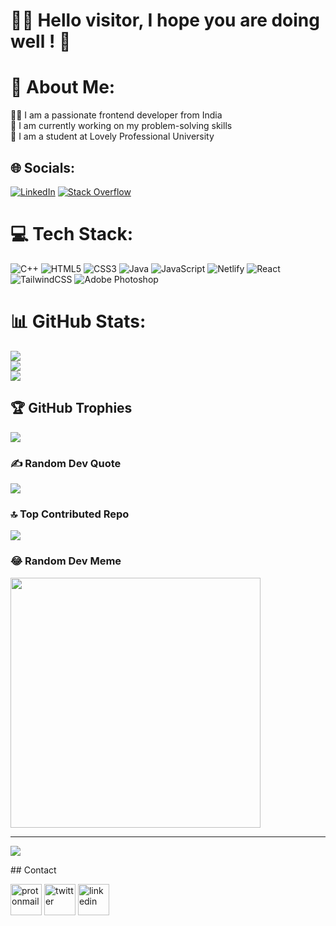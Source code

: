 # 🙋‍♂️ Hello visitor, I hope you are doing well ! 👋
# 💫 About Me:
🧑‍💻 I am a passionate frontend developer from India<br>🔭 I am currently working on my problem-solving skills<br>🏫 I am a student at Lovely Professional University


## 🌐 Socials:
[![LinkedIn](https://img.shields.io/badge/LinkedIn-%230077B5.svg?logo=linkedin&logoColor=white)](https://linkedin.com/in/prabhat-sharma-51b4b6222) [![Stack Overflow](https://img.shields.io/badge/-Stackoverflow-FE7A16?logo=stack-overflow&logoColor=white)](https://stackoverflow.com/users/22216194) 

# 💻 Tech Stack:
![C++](https://img.shields.io/badge/c++-%2300599C.svg?style=for-the-badge&logo=c%2B%2B&logoColor=white) ![HTML5](https://img.shields.io/badge/html5-%23E34F26.svg?style=for-the-badge&logo=html5&logoColor=white) ![CSS3](https://img.shields.io/badge/css3-%231572B6.svg?style=for-the-badge&logo=css3&logoColor=white) ![Java](https://img.shields.io/badge/java-%23ED8B00.svg?style=for-the-badge&logo=openjdk&logoColor=white) ![JavaScript](https://img.shields.io/badge/javascript-%23323330.svg?style=for-the-badge&logo=javascript&logoColor=%23F7DF1E) ![Netlify](https://img.shields.io/badge/netlify-%23000000.svg?style=for-the-badge&logo=netlify&logoColor=#00C7B7) ![React](https://img.shields.io/badge/react-%2320232a.svg?style=for-the-badge&logo=react&logoColor=%2361DAFB) ![TailwindCSS](https://img.shields.io/badge/tailwindcss-%2338B2AC.svg?style=for-the-badge&logo=tailwind-css&logoColor=white) ![Adobe Photoshop](https://img.shields.io/badge/adobe%20photoshop-%2331A8FF.svg?style=for-the-badge&logo=adobe%20photoshop&logoColor=white)
# 📊 GitHub Stats:
![](https://github-readme-stats.vercel.app/api?username=Prabhat565&theme=algolia&hide_border=false&include_all_commits=true&count_private=true)<br/>
![](https://github-readme-streak-stats.herokuapp.com/?user=Prabhat565&theme=algolia&hide_border=false)<br/>
![](https://github-readme-stats.vercel.app/api/top-langs/?username=Prabhat565&theme=algolia&hide_border=false&include_all_commits=true&count_private=true&layout=compact)

## 🏆 GitHub Trophies
![](https://github-profile-trophy.vercel.app/?username=Prabhat565&theme=radical&no-frame=false&no-bg=false&margin-w=4)

### ✍️ Random Dev Quote
![](https://quotes-github-readme.vercel.app/api?type=horizontal&theme=tokyonight)

### 🔝 Top Contributed Repo
![](https://github-contributor-stats.vercel.app/api?username=Prabhat565&limit=5&theme=algolia&combine_all_yearly_contributions=true)

### 😂 Random Dev Meme
<img src='https://randommeme-five.vercel.app/' style="height: 400px;"/>

---
[![](https://visitcount.itsvg.in/api?id=Prabhat565&icon=7&color=11)](https://visitcount.itsvg.in)

<!-- Proudly created with GPRM ( https://gprm.itsvg.in ) -->## Contact
<a href="mailto:sharmaps898@gmail.com"><img src="https://cdn-icons-png.flaticon.com/512/860/860758.png" alt="protonmail" length=50 width=50></img></a>
<a href="https://twitter.com/Prabhat07204339"><img src="https://cdn-icons-png.flaticon.com/512/1384/1384049.png" alt="twitter" length=50 width=50></img></a>
<a href="https://www.linkedin.com/in/prabhat-sharma-51b4b6222/"><img src="https://cdn-icons-png.flaticon.com/512/1384/1384046.png" alt="linkedin" length=50 width=50></img></a>

